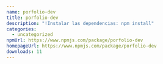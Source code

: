 ```yaml
---
name: porfolio-dev
title: porfolio-dev
description: "!Instalar las dependencias: npm install"
categories:
  - uncategorized
npmUrl: https://www.npmjs.com/package/porfolio-dev
homepageUrl: https://www.npmjs.com/package/porfolio-dev
downloads: 11
---
```

